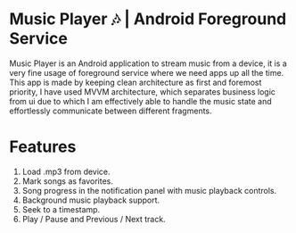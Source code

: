 # Music Player 🎶 | Android Foreground Service

Music Player is an Android application to stream music from a device, it is a very fine usage of foreground service where we need apps up all the time. This app is made by keeping clean architecture as 
first and foremost priority, I have used MVVM architecture, which separates business logic from ui due to which I am effectively able to handle the music state and effortlessly communicate
between different fragments.

# Features 

1. Load .mp3 from device.
2. Mark songs as favorites.
3. Song progress in the notification panel with music playback controls.
4. Background music playback support.
5. Seek to a timestamp.
6. Play / Pause and Previous / Next track.


   
